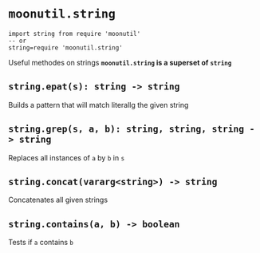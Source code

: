 # `moonutil.string`
```moon
import string from require 'moonutil'
-- or
string=require 'moonutil.string'
```
Useful methodes on strings 
**`moonutil.string` is a superset of `string`** 

## `string.epat(s): string -> string`
Builds a pattern that will match literallg the given string

## `string.grep(s, a, b): string, string, string -> string`
Replaces all instances of `a` by `b` in `s`

## `string.concat(vararg<string>) -> string`
Concatenates all given strings

## `string.contains(a, b) -> boolean`
Tests if `a` contains `b`

